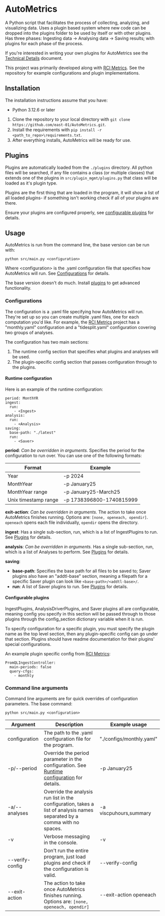 # AutoMetrics

A Python script that facilitates the process of collecting, analyzing, and visualizing data. Uses a plugin based system where new code can be dropped into the plugins folder to be used by itself or with other plugins. Has three phases: Ingesting data -> Analysing data -> Saving results; with plugins for each phase of the process.

If you're interested in writing your own plugins for AutoMetrics see the [Technical Details](https://github.com/east-01/AutoMetrics/blob/master/TechnicalDetails.md) document.

This project was primarily developed along with [RCI Metrics](https://github.com/east-01/RCI-Metrics). See the repository for example configurations and plugin implementations.

## Installation

The installation instructions assume that you have:
- Python 3.12.6 or later

1. Clone the repository to your local directory with `git clone https://github.com/east-01/AutoMetrics.git`.
2. Install the requirements with `pip install -r <path_to_repo>\requirements.txt`.
3. After everything installs, AutoMetrics will be ready for use.

## Plugins

Plugins are automatically loaded from the `./plugins` directory. All python files will be searched, if any file contains a class (or multiple classes) that extends one of the plugins in `src/plugin_mgmt/plugins.py` that class will be loaded as it's plugin type.

Plugins are the first thing that are loaded in the program, it will show a list of all loaded plugins- if something isn't working check if all of your plugins are there.

Ensure your plugins are configured properly, see [configurable plugins](#configurable-plugins) for details.

## Usage

AutoMetrics is run from the command line, the base version can be run with:

```
python src/main.py <configuration>
```

Where \<configuration\> is the .yaml configuration file that specifies how AutoMetrics will run. See [Configurations](#configurations) for details.

The base version doesn't do much. Install [plugins](#plugins) to get advanced functionality.

### Configurations

The configuration is a .yaml file specifying how AutoMetrics will run. They're set up so you can create multiple .yaml files, one for each computation you'd like. For example, the [RCI Metrics](https://github.com/east-01/RCI-Metrics) project has a "monthly.yaml" configuration and a "tidesplit.yaml" configuration covering two groups of analyses.

The configuration has two main sections: 
1. The runtime config section that specifies what plugins and analyses will be used. 
2. The plugin-specific config section that passes configuration through to the plugins.

#### Runtime configuration

Here is an example of the runtime configuration:

```
period: MonthYR
ingest:
  run:
    - <Ingest>
analysis:
  run:
    - <Analysis>
saving:
  base-path: "./latest"
  run:
    - <Saver>
```

**period**: _Can be overridden in arguments._ Specifies the period for the configuration to run over. You can use one of the following formats:

Format | Example
-------|---------
Year | -p 2024
MonthYear | -p January25
MonthYear range | -p January25-March25
Unix timestamp range | -p 1738396800-1740815999

**exit-action**: _Can be overridden in arguments._ The action to take once AutoMetrics finishes running. Options are: `[none, openeach, opendir]`. `openeach` opens each file individually, `opendir` opens the directory.

**ingest**: Has a single sub-section, run, which is a list of IngestPlugins to run. See [Plugins](#plugins) for details.

**analysis**: _Can be overridden in arguments._ Has a single sub-section, run, which is a list of Analyses to perform. See [Plugins](#plugins) for details.

**saving**: 
- **base-path**: Specifies the base path for all files to be saved to; Saver plugins also have an "addtl-base" section, meaning a filepath for a specific Saver plugin can look like `<base-path>/<addtl-base>/`.
- **run**: A list of Saver plugins to run. See [Plugins](#plugins) for details.

#### Configurable plugins

IngestPlugins, AnalysisDriverPlugins, and Saver plugins all are configurable, meaning config you specify in this section will be passed through to those plugins through the config_section dictionary variable when it is run.

To specify configuration for a specific plugin, you must specify the plugin name as the top level section, then any plugin-specific config can go under that section. Plugins should have readme documentation for their plugins' special configurations.

An example plugin specific config from [RCI Metrics](https://github.com/east-01/RCI-Metrics):
```
PromQLIngestController:
  main-periods: false
  query-cfgs:
    - monthly
```

### Command line arguments

Command line arguments are for quick overrides of configuration parameters. The base command:

```
python src/main.py <configuration>
```

Argument | Description | Example usage
---------|-------------|--------------
configuration | The path to the .yaml configuration file for the program. | "./configs/monthly.yaml"
-p/--period | Override the period parameter in the configuration. See [Runtime configuration](#runtime-configuration) for details. | -p January25
-a/--analyses | Override the analysis run list in the configuration, takes a list of analysis names separated by a comma with no spaces. | -a viscpuhours,summary 
-v | Verbose messaging in the console. | -v
--verify-config | Don't run the entire program, just load plugins and check if the configuration is valid. | --verify-config
--exit-action | The action to take once AutoMetrics finishes running. Options are: `[none, openeach, opendir]` | --exit-action openeach